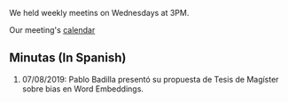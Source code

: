 
We held weekly meetins on Wednesdays at 3PM.

Our meeting's [calendar](https://calendar.google.com/calendar?cid=a2RodGsyMzZoOGdoc21nc3BscG9hMXBwaDRAZ3JvdXAuY2FsZW5kYXIuZ29vZ2xlLmNvbQ)


## Minutas (In Spanish)

1. 07/08/2019: Pablo Badilla presentó su propuesta de Tesis de Magíster sobre bias en Word Embeddings.
